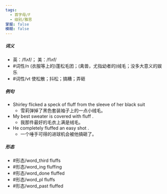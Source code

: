```yaml
---
tags:
  - 首字母/F
  - 级别/雅思
掌握: false
模糊: false
---
```

##### 词义
- 英：/flʌf/； 美：/flʌf/
- #词性/n  (衣服等上的)蓬松毛团；(禽兽，尤指幼者的)绒毛；没多大意义的娱乐
- #词性/vt  使松散；抖松；搞糟；弄砸
##### 例句
- Shirley flicked a speck of fluff from the sleeve of her black suit
	- 雪莉弹掉了黑色套装袖子上的一点小绒毛。
- My best sweater is covered with fluff .
	- 我那件最好的毛衣上满是绒毛。
- He completely fluffed an easy shot .
	- 一个唾手可得的进球机会被他搞砸了。
##### 形态
- #形态/word_third fluffs
- #形态/word_ing fluffing
- #形态/word_done fluffed
- #形态/word_pl fluffs
- #形态/word_past fluffed
